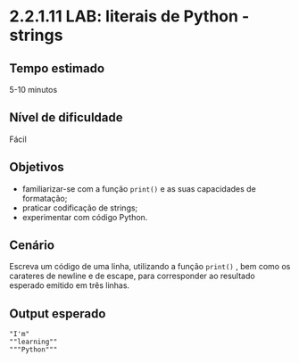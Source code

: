 # 2.2.1.11 LAB: literais de Python - strings

## Tempo estimado
5-10 minutos

## Nível de dificuldade
Fácil

## Objetivos
* familiarizar-se com a função `print()` e as suas capacidades de formatação;
* praticar codificação de strings;
* experimentar com código Python.

## Cenário
Escreva um código de uma linha, utilizando a função `print()` , bem como os carateres de newline e de escape, para corresponder ao resultado esperado emitido em três linhas.

## Output esperado
```
"I'm"
""learning""
"""Python"""
```